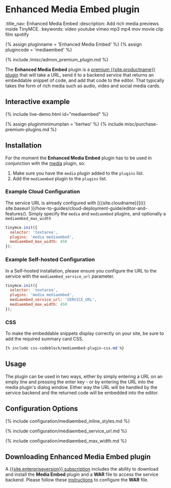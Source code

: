 # Enhanced Media Embed plugin
:title_nav: Enhanced Media Embed
:description: Add rich media previews inside TinyMCE.
:keywords: video youtube vimeo mp3 mp4 mov movie clip film spotify

{% assign pluginname = 'Enhanced Media Embed' %}
{% assign plugincode = 'mediaembed' %}

{% include /misc/admon_premium_plugin.md %}

The **Enhanced Media Embed** plugin is a [premium {{site.productname}} plugin]({{site.pricingpage}}/) that will take a URL, send it to a backend service that returns an embeddable snippet of code, and add that code to the editor. That typically takes the form of rich media such as audio, video and social media cards.

## Interactive example

{% include live-demo.html id="mediaembed" %}

{% assign pluginminimumplan = 'tiertwo' %}
{% include misc/purchase-premium-plugins.md %}

## Installation

For the moment the **Enhanced Media Embed** plugin has to be used in conjunction with the [media]({{site.baseurl}}/plugins-ref/opensource/media/) plugin, so:

1. Make sure you have the `media` plugin added to the `plugins` list.
2. Add the `mediaembed` plugin to the `plugins` list.

### Example Cloud Configuration

The service URL is already configured with [{{site.cloudname}}]({{ site.baseurl }}/how-to-guides/cloud-deployment-guide/editor-and-features/).
Simply specify the `media` and `mediaembed` plugins, and optionally a `mediaembed_max_width`

```js
tinymce.init({
  selector: 'textarea',
  plugins: 'media mediaembed',
  mediaembed_max_width: 450
});
```

### Example Self-hosted Configuration

In a Self-hosted installation, please ensure you configure the URL to the service with the `mediaembed_service_url` parameter.

```js
tinymce.init({
  selector: 'textarea',
  plugins: 'media mediaembed',
  mediaembed_service_url: 'SERVICE_URL',
  mediaembed_max_width: 450
});
```

### CSS

To make the embeddable snippets display correctly on your site, be sure to add the required summary card CSS.

```css
{% include css-codeblock/mediaembed-plugin-css.md %}
```

## Usage

The plugin can be used in two ways, either by simply entering a URL on an empty line and pressing the enter key - or by entering the URL into the media plugin's dialog window. Either way the URL will be handled by the service backend and the returned code will be embedded into the editor.

## Configuration Options

{% include configuration/mediaembed_inline_styles.md %}

{% include configuration/mediaembed_service_url.md %}

{% include configuration/mediaembed_max_width.md %}

## Downloading Enhanced Media Embed plugin

A [{{site.enterpriseversion}} subscription]({{site.pricingpage}}/) includes the ability to download and install the **Media Embed** plugin and a **WAR** file to access the service backend. Please follow these [instructions]({{site.baseurl}}/how-to-guides/premium-server-side-guide/#step6setupeditorclientinstancestousetheserver-sidefunctionality) to configure the **WAR** file.
